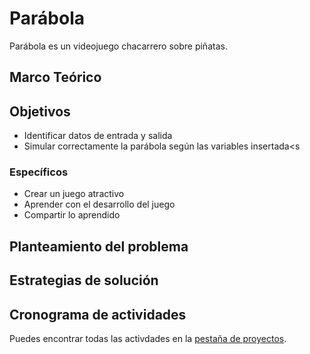 # Parábola

Parábola es un videojuego chacarrero sobre piñatas.

## Marco Teórico


## Objetivos

- Identificar datos de entrada y salida
- Simular correctamente la parábola según las variables insertada<s

### Específicos

- Crear un juego atractivo
- Aprender con el desarrollo del juego
- Compartir lo aprendido

## Planteamiento del problema


## Estrategias de solución


## Cronograma de actividades


Puedes encontrar todas las activdades en la [pestaña de proyectos](https://github.com/Tochtlan/parabola/projects/1).
